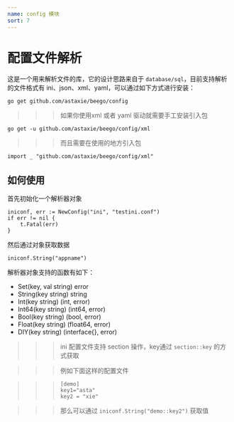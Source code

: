 ```yaml
---
name: config 模块
sort: 7
---
```


# 配置文件解析

这是一个用来解析文件的库，它的设计思路来自于 `database/sql`，目前支持解析的文件格式有 ini、json、xml、yaml，可以通过如下方式进行安装：

	go get github.com/astaxie/beego/config
	
>>>如果你使用xml 或者 yaml 驱动就需要手工安装引入包

	go get -u github.com/astaxie/beego/config/xml
	
>>>而且需要在使用的地方引入包

    import _ "github.com/astaxie/beego/config/xml"				
	
## 如何使用

首先初始化一个解析器对象

	iniconf, err := NewConfig("ini", "testini.conf")
	if err != nil {
		t.Fatal(err)
	}
	
然后通过对象获取数据
	
	iniconf.String("appname")
	
解析器对象支持的函数有如下：

* Set(key, val string) error
* String(key string) string
* Int(key string) (int, error)
* Int64(key string) (int64, error)
* Bool(key string) (bool, error)
* Float(key string) (float64, error)
* DIY(key string) (interface{}, error)
	
>>>ini 配置文件支持 section 操作，key通过 `section::key` 的方式获取

>>> 例如下面这样的配置文件

>>>		[demo]
>>>		key1="asta"
>>>		key2 = "xie"

>>> 那么可以通过 `iniconf.String("demo::key2")` 获取值
